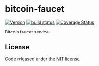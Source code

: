# bitcoin-faucet

[![Version](http://img.shields.io/npm/v/bitcoin-faucet.svg?style=flat-square)](https://www.npmjs.org/package/bitcoin-faucet)
[![build status](https://img.shields.io/travis/fanatid/bitcoin-faucet.svg?branch=master&style=flat-square)](http://travis-ci.org/fanatid/bitcoin-faucet)
[![Coverage Status](https://img.shields.io/coveralls/fanatid/bitcoin-faucet.svg?style=flat-square)](https://coveralls.io/r/fanatid/bitcoin-faucet)

Bitcoin faucet service.

## License

Code released under [the MIT license](https://github.com/fanatid/bitcoin-faucet/blob/master/LICENSE).
